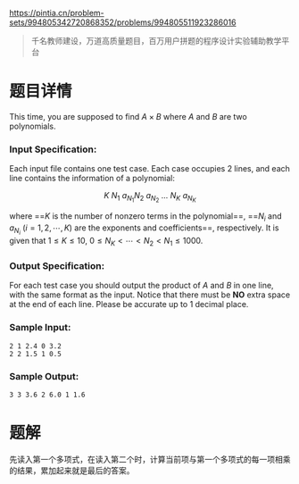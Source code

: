 https://pintia.cn/problem-sets/994805342720868352/problems/994805511923286016

> 千名教师建设，万道高质量题目，百万用户拼题的程序设计实验辅助教学平台

# 题目详情

This time, you are supposed to find $A\times B$ where $A$ and $B$ are two polynomials.

### Input Specification:

Each input file contains one test case. Each case occupies 2 lines, and each line contains the information of a polynomial:

$$K \ N_1 \ a_{N_1} N_2 \ a_{N_2} \ ... \ N_K \ a_{N_K}$$

where ==$K$ is the number of nonzero terms in the polynomial==, ==$N_i$ and $a_{N_i}$ ($i=1,2, \cdots,K$) are the exponents and coefficients==, respectively. It is given that $1≤K≤10$, $0 \le N_K < \cdots < N_2 < N_1 \le 1000$.

### Output Specification:

For each test case you should output the product of $A$ and $B$ in one line, with the same format as the input. Notice that there must be **NO** extra space at the end of each line. Please be accurate up to 1 decimal place.

### Sample Input:

    2 1 2.4 0 3.2
    2 2 1.5 1 0.5


### Sample Output:

    3 3 3.6 2 6.0 1 1.6

# 题解

先读入第一个多项式，在读入第二个时，计算当前项与第一个多项式的每一项相乘的结果，累加起来就是最后的答案。
